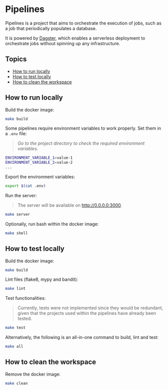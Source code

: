 # Pipelines

Pipelines is a project that aims to orchestrate the execution of jobs, such as a job that periodically populates a database.

It is powered by [Dagster](https://dagster.io/), which enables a serverless deployment to orchestrate jobs without spinning up any infrastructure.

## Topics

* [How to run locally](#how-to-run-locally)
* [How to test locally](#how-to-test-locally)
* [How to clean the workspace](#how-to-clean-the-workspace)

## How to run locally

Build the docker image:

```sh
make build
```

Some pipelines require environment variables to work properly. Set them in a `.env` file:

> *Go to the project directory to check the required environment variables.*

```sh
ENVIRONMENT_VARIABLE_1=value-1
ENVIRONMENT_VARIABLE_2=value-2
...
```

Export the environment variables:

```sh
export $(cat .env)
```

Run the server:

> The server will be available on http://0.0.0.0:3000.

```sh
make server
```

Optionally, run bash within the docker image:

```sh
make shell
```

## How to test locally

Build the docker image:

```sh
make build
```

Lint files (flake8, mypy and bandit):

```sh
make lint
```

Test functionalities:

> Currently, tests were not implemented since they would be redundant, given that the projects used within the pipelines have already been tested.

```sh
make test
```

Alternatively, the following is an all-in-one command to build, lint and test:

```sh
make all
```

## How to clean the workspace

Remove the docker image:

```sh
make clean
```
